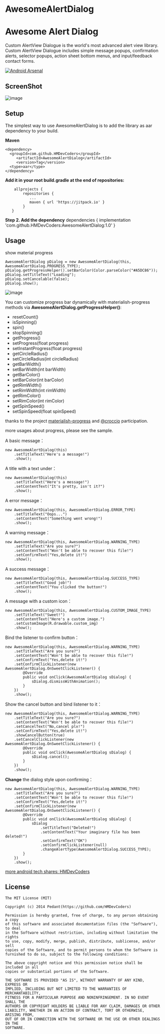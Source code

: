 # AwesomeAlertDialog
 
Awesome Alert Dialog
===================
Custom AlertView Dialogue is the world's most advanced alert view library. Custom AlertView Dialogue includes simple message popups, confirmation alerts, selector popups, action sheet bottom menus, and input/feedback contact forms. 

[![Android Arsenal](https://img.shields.io/badge/Android%20Arsenal-Sweet%20Alert%20Dialog-brightgreen.svg?style=flat)](https://android-arsenal.com/details/1/1065)

## ScreenShot
![image](https://github.com/pedant/sweet-alert-dialog/raw/master/change_type.gif)

## Setup
The simplest way to use AwesomeAlertDialog is to add the library as aar dependency to your build.

**Maven**

    <dependency>
      <groupId>com.github.HMDevCoders</groupId>
	     <artifactId>AwesomeAlertDialog</artifactId>
	     <version>Tag</version>
      <type>aar</type>
    </dependency>

**Add it in your root build.gradle at the end of repositories:**

    	allprojects {
		    repositories {
			   ...
			   maven { url 'https://jitpack.io' }
		    }
	   }

**Step 2. Add the dependency**
    dependencies {
	        implementation 'com.github.HMDevCoders:AwesomeAlertDialog:1.0'
	   }

## Usage

show material progress

    AwesomeAlertDialog pDialog = new AwesomeAlertDialog(this, AwesomeAlertDialog.PROGRESS_TYPE);
    pDialog.getProgressHelper().setBarColor(Color.parseColor("#A5DC86"));
    pDialog.setTitleText("Loading");
    pDialog.setCancelable(false);
    pDialog.show();

![image](https://github.com/pedant/sweet-alert-dialog/raw/master/play_progress.gif)

You can customize progress bar dynamically with materialish-progress methods via **AwesomeAlertDialog.getProgressHelper()**:
- resetCount()
- isSpinning()
- spin()
- stopSpinning()
- getProgress()
- setProgress(float progress)
- setInstantProgress(float progress)
- getCircleRadius()
- setCircleRadius(int circleRadius)
- getBarWidth()
- setBarWidth(int barWidth)
- getBarColor()
- setBarColor(int barColor)
- getRimWidth()
- setRimWidth(int rimWidth)
- getRimColor()
- setRimColor(int rimColor)
- getSpinSpeed()
- setSpinSpeed(float spinSpeed)

thanks to the project [materialish-progress](https://github.com/pnikosis/materialish-progress) and [@croccio](https://github.com/croccio) participation.

more usages about progress, please see the sample.

A basic message：

    new AwesomeAlertDialog(this)
        .setTitleText("Here's a message!")
        .show();

A title with a text under：

    new AwesomeAlertDialog(this)
        .setTitleText("Here's a message!")
        .setContentText("It's pretty, isn't it?")
        .show();

A error message：

    new AwesomeAlertDialog(this, AwesomeAlertDialog.ERROR_TYPE)
        .setTitleText("Oops...")
        .setContentText("Something went wrong!")
        .show();

A warning message：

    new AwesomeAlertDialog(this, AwesomeAlertDialog.WARNING_TYPE)
        .setTitleText("Are you sure?")
        .setContentText("Won't be able to recover this file!")
        .setConfirmText("Yes,delete it!")
        .show();

A success message：

    new AwesomeAlertDialog(this, AwesomeAlertDialog.SUCCESS_TYPE)
        .setTitleText("Good job!")
        .setContentText("You clicked the button!")
        .show();

A message with a custom icon：

    new AwesomeAlertDialog(this, AwesomeAlertDialog.CUSTOM_IMAGE_TYPE)
        .setTitleText("Sweet!")
        .setContentText("Here's a custom image.")
        .setCustomImage(R.drawable.custom_img)
        .show();

Bind the listener to confirm button：

    new AwesomeAlertDialog(this, AwesomeAlertDialog.WARNING_TYPE)
        .setTitleText("Are you sure?")
        .setContentText("Won't be able to recover this file!")
        .setConfirmText("Yes,delete it!")
        .setConfirmClickListener(new AwesomeAlertDialog.OnSweetClickListener() {
            @Override
            public void onClick(AwesomeAlertDialog sDialog) {
                sDialog.dismissWithAnimation();
            }
        })
        .show();

Show the cancel button and bind listener to it：

    new AwesomeAlertDialog(this, AwesomeAlertDialog.WARNING_TYPE)
        .setTitleText("Are you sure?")
        .setContentText("Won't be able to recover this file!")
        .setCancelText("No,cancel plx!")
        .setConfirmText("Yes,delete it!")
        .showCancelButton(true)
        .setCancelClickListener(new AwesomeAlertDialog.OnSweetClickListener() {
            @Override
            public void onClick(AwesomeAlertDialog sDialog) {
                sDialog.cancel();
            }
        })
        .show();

**Change** the dialog style upon confirming：

    new AwesomeAlertDialog(this, AwesomeAlertDialog.WARNING_TYPE)
        .setTitleText("Are you sure?")
        .setContentText("Won't be able to recover this file!")
        .setConfirmText("Yes,delete it!")
        .setConfirmClickListener(new AwesomeAlertDialog.OnSweetClickListener() {
            @Override
            public void onClick(AwesomeAlertDialog sDialog) {
                sDialog
                    .setTitleText("Deleted!")
                    .setContentText("Your imaginary file has been deleted!")
                    .setConfirmText("OK")
                    .setConfirmClickListener(null)
                    .changeAlertType(AwesomeAlertDialog.SUCCESS_TYPE);
            }
        })
        .show();

[more android tech shares: HMDevCoders](http://www.pedant.cn)

## License

    The MIT License (MIT)

    Copyright (c) 2014 Pedant(https://github.com/HMDevCoders)

    Permission is hereby granted, free of charge, to any person obtaining a copy
    of this software and associated documentation files (the "Software"), to deal
    in the Software without restriction, including without limitation the rights
    to use, copy, modify, merge, publish, distribute, sublicense, and/or sell
    copies of the Software, and to permit persons to whom the Software is
    furnished to do so, subject to the following conditions:

    The above copyright notice and this permission notice shall be included in all
    copies or substantial portions of the Software.

    THE SOFTWARE IS PROVIDED "AS IS", WITHOUT WARRANTY OF ANY KIND, EXPRESS OR
    IMPLIED, INCLUDING BUT NOT LIMITED TO THE WARRANTIES OF MERCHANTABILITY,
    FITNESS FOR A PARTICULAR PURPOSE AND NONINFRINGEMENT. IN NO EVENT SHALL THE
    AUTHORS OR COPYRIGHT HOLDERS BE LIABLE FOR ANY CLAIM, DAMAGES OR OTHER
    LIABILITY, WHETHER IN AN ACTION OF CONTRACT, TORT OR OTHERWISE, ARISING FROM,
    OUT OF OR IN CONNECTION WITH THE SOFTWARE OR THE USE OR OTHER DEALINGS IN THE
    SOFTWARE.
